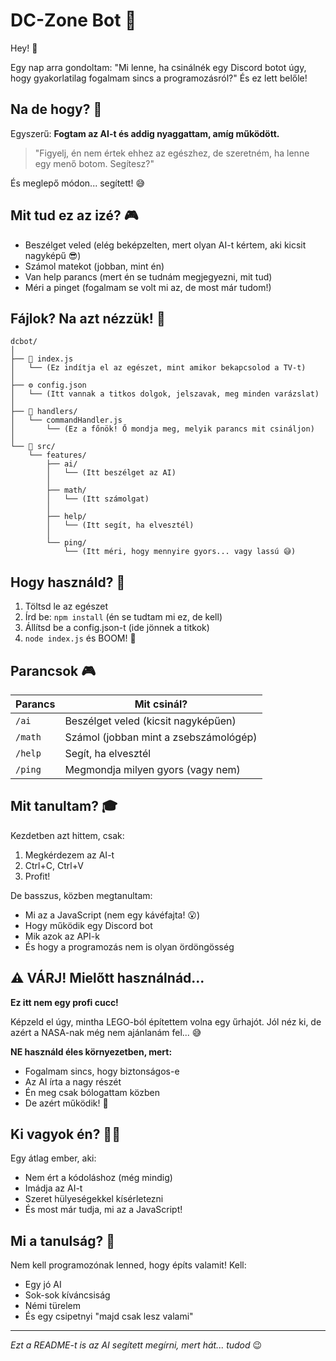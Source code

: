 # DC-Zone Bot 🤖

Hey! 👋 

Egy nap arra gondoltam: "Mi lenne, ha csinálnék egy Discord botot úgy, hogy gyakorlatilag fogalmam sincs a programozásról?" És ez lett belőle! 

## Na de hogy? 🤔

Egyszerű: **Fogtam az AI-t és addig nyaggattam, amíg működött.** 

> "Figyelj, én nem értek ehhez az egészhez, de szeretném, ha lenne egy menő botom. Segítesz?"

És meglepő módon... segített! 😅

## Mit tud ez az izé? 🎮

- Beszélget veled (elég beképzelten, mert olyan AI-t kértem, aki kicsit nagyképű 😎)
- Számol matekot (jobban, mint én)
- Van help parancs (mert én se tudnám megjegyezni, mit tud)
- Méri a pinget (fogalmam se volt mi az, de most már tudom!)

## Fájlok? Na azt nézzük! 📁

```
dcbot/
│
├── 🎯 index.js
│   └── (Ez indítja el az egészet, mint amikor bekapcsolod a TV-t)
│
├── ⚙️ config.json
│   └── (Itt vannak a titkos dolgok, jelszavak, meg minden varázslat)
│
├── 📁 handlers/
│   └── commandHandler.js
│       └── (Ez a főnök! Ő mondja meg, melyik parancs mit csináljon)
│
└── 📁 src/
    └── features/
        ├── ai/
        │   └── (Itt beszélget az AI)
        │
        ├── math/
        │   └── (Itt számolgat)
        │
        ├── help/
        │   └── (Itt segít, ha elvesztél)
        │
        └── ping/
            └── (Itt méri, hogy mennyire gyors... vagy lassú 😅)
```

## Hogy használd? 🎯

1. Töltsd le az egészet
2. Írd be: `npm install` (én se tudtam mi ez, de kell)
3. Állítsd be a config.json-t (ide jönnek a titkok)
4. `node index.js` és BOOM! 🚀

## Parancsok 🎮

| Parancs | Mit csinál? |
|---------|-------------|
| `/ai`   | Beszélget veled (kicsit nagyképűen) |
| `/math` | Számol (jobban mint a zsebszámológép) |
| `/help` | Segít, ha elvesztél |
| `/ping` | Megmondja milyen gyors (vagy nem) |

## Mit tanultam? 🎓

Kezdetben azt hittem, csak:
1. Megkérdezem az AI-t
2. Ctrl+C, Ctrl+V
3. Profit! 

De basszus, közben megtanultam:
- Mi az a JavaScript (nem egy kávéfajta! 😮)
- Hogy működik egy Discord bot
- Mik azok az API-k
- És hogy a programozás nem is olyan ördöngösség

## ⚠️ VÁRJ! Mielőtt használnád... 

**Ez itt nem egy profi cucc!** 

Képzeld el úgy, mintha LEGO-ból építettem volna egy űrhajót. Jól néz ki, de azért a NASA-nak még nem ajánlanám fel... 😅

**NE használd éles környezetben, mert:**
- Fogalmam sincs, hogy biztonságos-e
- Az AI írta a nagy részét
- Én meg csak bólogattam közben
- De azért működik! 🎉

## Ki vagyok én? 🙋‍♂️

Egy átlag ember, aki:
- Nem ért a kódoláshoz (még mindig)
- Imádja az AI-t
- Szeret hülyeségekkel kísérletezni
- És most már tudja, mi az a JavaScript! 

## Mi a tanulság? 🌟

Nem kell programozónak lenned, hogy építs valamit! Kell:
- Egy jó AI
- Sok-sok kíváncsiság
- Némi türelem
- És egy csipetnyi "majd csak lesz valami"

---

*Ezt a README-t is az AI segített megírni, mert hát... tudod* 😉

